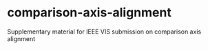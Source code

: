 # comparison-axis-alignment
Supplementary material for IEEE VIS submission on comparison axis alignment
